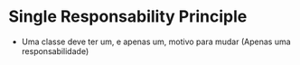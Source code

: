 # Single Responsability Principle

- Uma classe deve ter um, e apenas um, motivo para mudar (Apenas uma responsabilidade)
